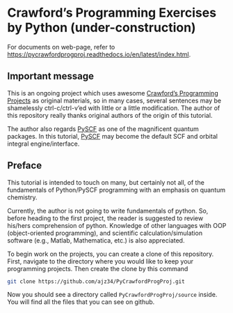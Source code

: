 Crawford’s Programming Exercises by Python (under-construction)
==========================================

For documents on web-page, refer to https://pycrawfordprogproj.readthedocs.io/en/latest/index.html.

## Important message

This is an ongoing project which uses awesome [Crawford’s Programming Projects](https://github.com/CrawfordGroup/ProgrammingProjects) as original materials, so in many cases, several sentences may be shamelessly ctrl-c/ctrl-v’ed with little or a little modification. The author of this repository really thanks original authors of the origin of this tutorial.

The author also regards [PySCF](https://github.com/pyscf/pyscf) as one of the magnificent quantum packages. In this tutorial, [PySCF](https://github.com/pyscf/pyscf) may become the default SCF and orbital integral engine/interface.

## Preface

This tutorial is intended to touch on many, but certainly not all, of the fundamentals of Python/PySCF programming with an emphasis on quantum chemistry.

Currently, the author is not going to write fundamentals of python. So, before heading to the first project, the reader is suggested to review his/hers comprehension of python. Knowledge of other languages with OOP (object-oriented programming), and scientific calculation/simulation software (e.g., Matlab, Mathematica, etc.) is also appreciated.

To begin work on the projects, you can create a clone of this repository. First, navigate to the directory where you would like to keep your programming projects. Then create the clone by this command

```bash
git clone https://github.com/ajz34/PyCrawfordProgProj.git
```

Now you should see a directory called `PyCrawfordProgProj/source` inside. You will find all the files that you can see on github.


